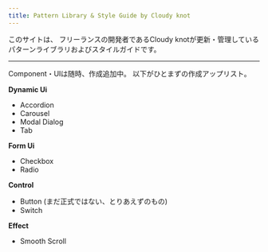```yaml
---
title: Pattern Library & Style Guide by Cloudy knot
---
```

このサイトは、
フリーランスの開発者であるCloudy knotが更新・管理している
パターンライブラリおよびスタイルガイドです。

---

Component・UIは随時、作成追加中。
以下がひとまずの作成アップリスト。

**Dynamic Ui**
- Accordion
- Carousel
- Modal Dialog
- Tab

**Form Ui**
- Checkbox
- Radio

**Control**
- Button (まだ正式ではない、とりあえずのもの)
- Switch

**Effect**
- Smooth Scroll